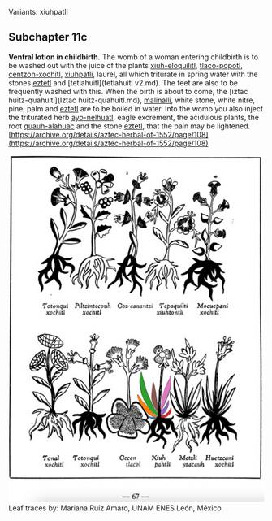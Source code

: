 Variants: xiuhpatli  

## Subchapter 11c  
**Ventral lotion in childbirth.** The womb of a woman entering childbirth is to be washed out with the juice of the plants [xiuh-eloquilitl](Xiuh-elo-quilitl.md), [tlaco-popotl](Tlaco-popotli.md), [centzon-xochitl](Centzon-xochitl.md), [xiuhpatli](Xiuh-patli.md), laurel, all which triturate in spring water with the stones [eztetl](eztetl.md) and [tetlahuitl](tetlahuitl v2.md). The feet are also to be frequently washed with this. When the birth is about to come, the [iztac huitz-quahuitl](Iztac huitz-quahuitl.md), [malinalli](Malinalli.md), white stone, white nitre, pine, palm and [eztetl](eztetl.md) are to be boiled in water. Into the womb you also inject the triturated herb [ayo-nelhuatl](Ayo-nelhuatl.md), eagle excrement, the acidulous plants, the root [quauh-alahuac](Quauh-alahuac.md) and the stone [eztetl](eztetl.md), that the pain may be lightened.  
[https://archive.org/details/aztec-herbal-of-1552/page/108](https://archive.org/details/aztec-herbal-of-1552/page/108)  

![M_ID245_p067_09_Xiuh-patli.png](assets/M_ID245_p067_09_Xiuh-patli.png)  
Leaf traces by: Mariana Ruíz Amaro, UNAM ENES León, México  
